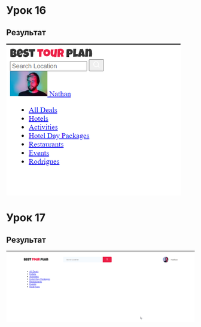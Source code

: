 # Урок 16
## Результат
![screenshots](src/img/lesson-16.png "Результат")
# Урок 17
## Результат
![screenshots](src/img/lesson-17.png "Результат")
